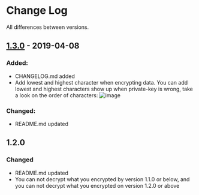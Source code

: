 # Change Log

All differences between versions.



## [1.3.0](#) - 2019-04-08

### Added:
- CHANGELOG.md added
- Add lowest and highest character when encrypting data. You can add lowest and highest characters show up when private-key is wrong, take a look on the order of characters:
  ![image](https://wiki.p2energysolutions.com/download/attachments/2134138/Sortorder.JPG?version=1&modificationDate=1465427065253&api=v2)

### Changed:
- README.md updated



## 1.2.0

### Changed
- README.md updated
- You can not decrypt what you encrypted by version 1.1.0 or below, and you can not decrypt what you encrypted on version 1.2.0 or above